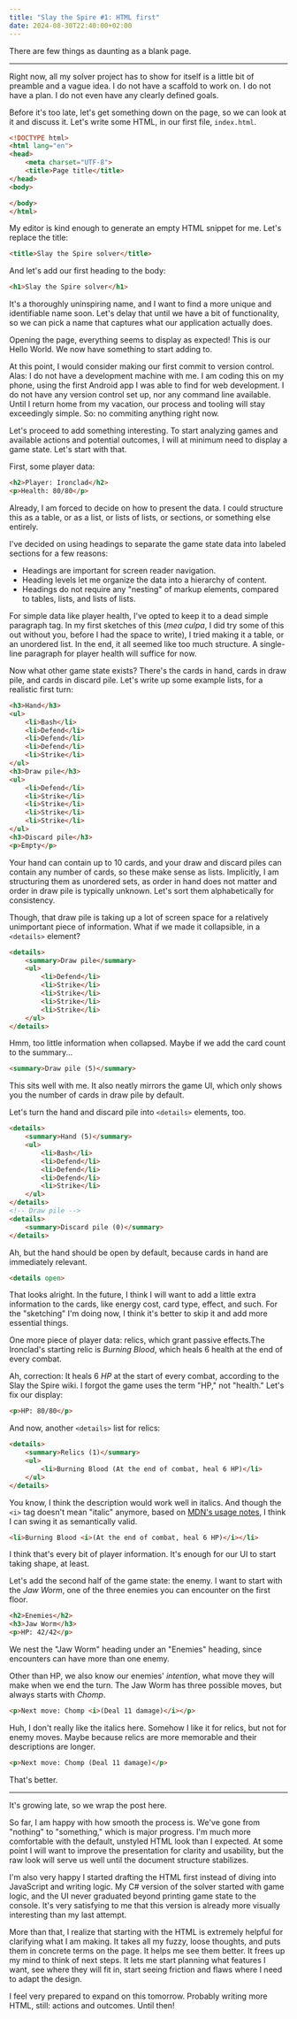 ```yaml
---
title: "Slay the Spire #1: HTML first"
date: 2024-08-30T22:40:00+02:00
---
```


There are few things as daunting as a blank page.

---

Right now, all my solver project has to show for itself is a little bit of preamble and a vague idea. I do not have a scaffold to work on. I do not have a plan. I do not even have any clearly defined goals.

Before it's too late, let's get something down on the page, so we can look at it and discuss it. Let's write some HTML, in our first file, `index.html`.

```html
<!DOCTYPE html>
<html lang="en">
<head>
    <meta charset="UTF-8">
    <title>Page title</title>
</head>
<body>

</body>
</html>
```

My editor is kind enough to generate an empty HTML snippet for me. Let's replace the title:

```html
<title>Slay the Spire solver</title>
```

And let's add our first heading to the body:

```html
<h1>Slay the Spire solver</h1>
```

It's a thoroughly uninspiring name, and I want to find a more unique and identifiable name soon. Let's delay that until we have a bit of functionality, so we can pick a name that captures what our application actually does. 

Opening the page, everything seems to display as expected! This is our Hello World. We now have something to start adding to.

At this point, I would consider making our first commit to version control. Alas: I do not have a development machine with me. I am coding this on my phone, using the first Android app I was able to find for web development. I do not have any version control set up, nor any command line available. Until I return home from my vacation, our process and tooling will stay exceedingly simple. So: no commiting anything right now. 

Let's proceed to add something interesting. To start analyzing games and available actions and potential outcomes, I will at minimum need to display a game state. Let's start with that.

First, some player data:

```html
<h2>Player: Ironclad</h2>
<p>Health: 80/80</p>
```
Already, I am forced to decide on how to present the data. I could structure this as a table, or as a list, or lists of lists, or sections, or something else entirely.

I've decided on using headings to separate the game state data into labeled sections for a few reasons:

- Headings are important for screen reader navigation.
- Heading levels let me organize the data into a hierarchy of content.
- Headings do not require any "nesting" of markup elements, compared to tables, lists, and lists of lists.

For simple data like player health, I've opted to keep it to a dead simple paragraph tag. In my first sketches of this (_mea culpa_, I did try some of this out without you, before I had the space to write), I tried making it a table, or an unordered list. In the end, it all seemed like too much structure. A single-line paragraph for player health will suffice for now.

Now what other game state exists? There's the cards in hand, cards in draw pile, and cards in discard pile. Let's write up some example lists, for a realistic first turn:

```html
<h3>Hand</h3>
<ul>
    <li>Bash</li>
    <li>Defend</li>
    <li>Defend</li>
    <li>Defend</li>
    <li>Strike</li>
</ul>
<h3>Draw pile</h3>
<ul>
    <li>Defend</li>
    <li>Strike</li>
    <li>Strike</li>
    <li>Strike</li>
    <li>Strike</li>
</ul>
<h3>Discard pile</h3>
<p>Empty</p>
```

Your hand can contain up to 10 cards, and your draw and discard piles can contain any number of cards, so these make sense as lists. Implicitly, I am structuring them as unordered sets, as order in hand does not matter and order in draw pile is typically unknown. Let's sort them alphabetically for consistency.

Though, that draw pile is taking up a lot of screen space for a relatively unimportant piece of information. What if we made it collapsible, in a `<details>` element?

```html
<details>
    <summary>Draw pile</summary>
    <ul>
        <li>Defend</li>
        <li>Strike</li>
        <li>Strike</li>
        <li>Strike</li>
        <li>Strike</li>
    </ul>
</details>
```

Hmm, too little information when collapsed. Maybe if we add the card count to the summary...

```html
<summary>Draw pile (5)</summary>
```

This sits well with me. It also neatly mirrors the game UI, which only shows you the number of cards in draw pile by default.

Let's turn the hand and discard pile into `<details>` elements, too.

```html
<details>
    <summary>Hand (5)</summary>
    <ul>
        <li>Bash</li>
        <li>Defend</li>
        <li>Defend</li>
        <li>Defend</li>
        <li>Strike</li>
    </ul>
</details>
<!-- Draw pile -->
<details>
    <summary>Discard pile (0)</summary>
</details>
```

Ah, but the hand should be open by default, because cards in hand are immediately relevant.

```html
<details open>
```

That looks alright. In the future, I think I will want to add a little extra information to the cards, like energy cost, card type, effect, and such. For the "sketching" I'm doing now, I think it's better to skip it and add more essential things.

One more piece of player data: relics, which grant passive effects.The Ironclad's starting relic is _Burning Blood_, which heals 6 health at the end of every combat.

Ah, correction: It heals 6 _HP_ at the start of every combat, according to the Slay the Spire wiki. I forgot the game uses the term "HP," not "health." Let's fix our display:

```html
<p>HP: 80/80</p>
```

And now, another `<details>` list for relics:

```html
<details>
    <summary>Relics (1)</summary>
    <ul>
        <li>Burning Blood (At the end of combat, heal 6 HP)</li>
    </ul>
</details>
```

You know, I think the description would work well in italics. And though the `<i>` tag doesn't mean "italic" anymore, based on [MDN's usage notes](https://developer.mozilla.org/en-US/docs/Web/HTML/Element/i#usage_notes), I think I can swing it as semantically valid.

```html
<li>Burning Blood <i>(At the end of combat, heal 6 HP)</i></li>
```

I think that's every bit of player information. It's enough for our UI to start taking shape, at least.

Let's add the second half of the game state: the enemy. I want to start with the _Jaw Worm_, one of the three enemies you can encounter on the first floor.

```html
<h2>Enemies</h2>
<h3>Jaw Worm</h3>
<p>HP: 42/42</p>
```

We nest the "Jaw Worm" heading under an "Enemies" heading, since encounters can have more than one enemy.

Other than HP, we also know our enemies' _intention_, what move they will make when we end the turn. The Jaw Worm has three possible moves, but always starts with _Chomp_.

```html
<p>Next move: Chomp <i>(Deal 11 damage)</i></p>
```

Huh, I don't really like the italics here. Somehow I like it for relics, but not for enemy moves. Maybe because relics are more memorable and their descriptions are longer.

```html
<p>Next move: Chomp (Deal 11 damage)</p>
```

That's better.

---

It's growing late, so we wrap the post here.

So far, I am happy with how smooth the process is. We've gone from "nothing" to "something," which is major progress. I'm much more comfortable with the default, unstyled HTML look than I expected. At some point I will want to improve the presentation for clarity and usability, but the raw look will serve us well until the document structure stabilizes.

I'm also very happy I started drafting the HTML first instead of diving into JavaScript and writing logic. My C# version of the solver started with game logic, and the UI never graduated beyond printing game state to the console. It's very satisfying to me that this version is already more visually interesting than my last attempt.

More than that, I realize that starting with the HTML is extremely helpful for clarifying what I am making. It takes all my fuzzy, loose thoughts, and puts them in concrete terms on the page. It helps me see them better. It frees up my mind to think of next steps. It lets me start planning what features I want, see where they will fit in, start seeing friction and flaws where I need to adapt the design.

I feel very prepared to expand on this tomorrow. Probably writing more HTML, still: actions and outcomes. Until then!
